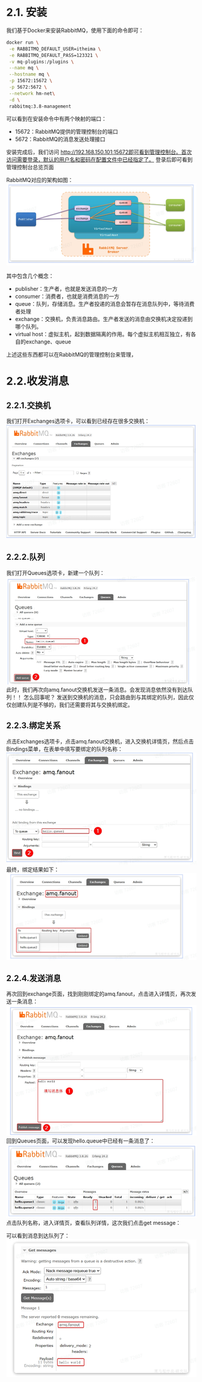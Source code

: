 # 2.1. 安装

我们基于Docker来安装RabbitMQ，使用下面的命令即可：

```bash
docker run \
 -e RABBITMQ_DEFAULT_USER=itheima \
 -e RABBITMQ_DEFAULT_PASS=123321 \
 -v mq-plugins:/plugins \
 --name mq \
 --hostname mq \
 -p 15672:15672 \
 -p 5672:5672 \
 --network hm-net\
 -d \
 rabbitmq:3.8-management
```
可以看到在安装命令中有两个映射的端口：
- 15672：RabbitMQ提供的管理控制台的端口
- 5672：RabbitMQ的消息发送处理接口

安装完成后，我们访问 http://192.168.150.101:15672即可看到管理控制台。首次访问需要登录，默认的用户名和密码在配置文件中已经指定了。
登录后即可看到管理控制台总览页面

RabbitMQ对应的架构如图：
<img src="imgs\1.png" alt="1.png">

其中包含几个概念：
- publisher：生产者，也就是发送消息的一方
- consumer：消费者，也就是消费消息的一方
- queue：队列，存储消息。生产者投递的消息会暂存在消息队列中，等待消费者处理
- exchange：交换机，负责消息路由。生产者发送的消息由交换机决定投递到哪个队列。
- virtual host：虚拟主机，起到数据隔离的作用。每个虚拟主机相互独立，有各自的exchange、queue

上述这些东西都可以在RabbitMQ的管理控制台来管理，
# 2.2.收发消息
## 2.2.1.交换机
我们打开Exchanges选项卡，可以看到已经存在很多交换机：
<img src="imgs\2.png" alt="2.png">

## 2.2.2.队列
我们打开Queues选项卡，新建一个队列：
<img src="imgs\4.png" alt="4.png">
此时，我们再次向amq.fanout交换机发送一条消息。会发现消息依然没有到达队列！！
怎么回事呢？
发送到交换机的消息，只会路由到与其绑定的队列，因此仅仅创建队列是不够的，我们还需要将其与交换机绑定。

## 2.2.3.绑定关系
点击Exchanges选项卡，点击amq.fanout交换机，进入交换机详情页，然后点击Bindings菜单，在表单中填写要绑定的队列名称：
<img src="imgs\5.png" alt="5.png">
最终，绑定结果如下：
<img src="imgs\6.png" alt="6.png">
## 2.2.4.发送消息
再次回到exchange页面，找到刚刚绑定的amq.fanout，点击进入详情页，再次发送一条消息：
<img src="imgs\7.png" alt="7.png">
回到Queues页面，可以发现hello.queue中已经有一条消息了：
<img src="imgs\8.png" alt="8.png">
点击队列名称，进入详情页，查看队列详情，这次我们点击get message：

可以看到消息到达队列了：
<img src="imgs\9.png" alt="9.png">

